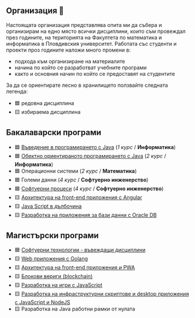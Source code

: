 ## Организация 👋

Настоящата организация представлява опита ми да събера и организирам на едно място всички дисциплини, които съм провеждал през годините, на територията на Факултета по математика и информатика в Пловдивския университет.
Работата със студенти и проекти проз годините наложи много промени в:
- подхода към организиране на материалите
- начина по който се разработват учебните програми
- както и основния начин по който се предоставят на студентите

За да се ориентирате лесно в хранилището ползвайте следната легенда:
- 🟦 редовна дисциплина
- 🟨 избираема дисциплина

## Бакалаварски програми

- 🟦 [Въведение в програмирането с Java](https://github.com/mihail-petrov-courses-pu-fmi//java-intro) (_1 курс_ / **Информатика**)
- 🟦 [Обектно ориентираното програмирането с Java](https://github.com/mihail-petrov-courses-pu-fmi/java-oop)  (_2 курс_ / **Информатика**)
- 🟦 Операционни системи (_2 курс_ / **Математика**)
- 🟦 Големи данни (_4 курс_ / **Софтуерно инженерство**)
- 🟦 [Софтуерни процеси](https://github.com/mihail-petrov-courses-pu-fmi/software-processes) (_4 курс_ / **Софтуерно инженерство**)
- 🟨 [Архитектура на front-end приложения с Angular](https://github.com/mihail-petrov-courses-pu-fmi/js-front-end-architecture-bachelor)
- 🟨 [Java Script в дълбочина](https://github.com/mihail-petrov-courses-pu-fmi/js-in-dept)
- 🟨 [Разработка на приложения за бази данни с Oracle DB](https://github.com/mihail-petrov-courses-pu-fmi/plsql)


## Магистърски програми

- 🟦 [Софтуерни технологии - въвеждащи дисциплини](https://github.com/mihail-petrov-courses-pu-fmi/pu-fmi-master)
- 🟨 [Web приложения с Golang](https://github.com/mihail-petrov-courses-pu-fmi/golang-web-development-master)
- 🟨 [Архитектура на front-end приложения и PWA](https://github.com/mihail-petrov-courses-pu-fmi/js-front-end-arcitecture-master)
- 🟨 [Блокови вериги (blockchain)](https://github.com/mihail-petrov-courses-pu-fmi/blockchain) 
- 🟨 [Разработка на игри с JavaScript](https://github.com/mihail-petrov-courses-pu-fmi/js-game)
- 🟨 [Разработка на инфраструктурни скриптове и desktop приложения с JavaScript и NodeJS](https://github.com/mihail-petrov-courses-pu-fmi/js-infrastructure-scripts)
- 🟨 Разработка на Java работни рамки от нулата
